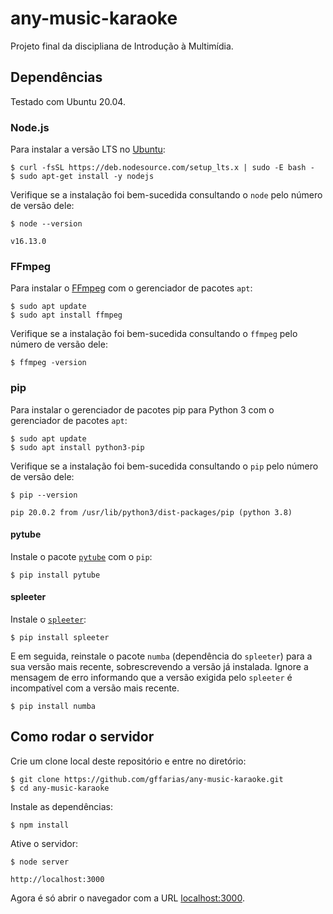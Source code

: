 # any-music-karaoke
Projeto final da discipliana de Introdução à Multimídia.

## Dependências
Testado com Ubuntu 20.04.

### Node.js
Para instalar a versão LTS no [Ubuntu](https://github.com/nodesource/distributions#debian-and-ubuntu-based-distributions):

```shell
$ curl -fsSL https://deb.nodesource.com/setup_lts.x | sudo -E bash -
$ sudo apt-get install -y nodejs
```

Verifique se a instalação foi bem-sucedida consultando o `node` pelo número de versão dele:
```shell
$ node --version
```
```shell
v16.13.0
```

### FFmpeg
Para instalar o [FFmpeg](https://ffmpeg.org/documentation.html) com o gerenciador de pacotes `apt`:
```shell
$ sudo apt update
$ sudo apt install ffmpeg
```
Verifique se a instalação foi bem-sucedida consultando o `ffmpeg` pelo número de versão dele:
```shell
$ ffmpeg -version
```

### pip
Para instalar o gerenciador de pacotes pip para Python 3 com o gerenciador de pacotes `apt`:
```shell
$ sudo apt update
$ sudo apt install python3-pip
```
Verifique se a instalação foi bem-sucedida consultando o `pip` pelo número de versão dele:
```shell
$ pip --version
```
```shell
pip 20.0.2 from /usr/lib/python3/dist-packages/pip (python 3.8)
```

#### pytube
Instale o pacote [```pytube```](https://pytube.io/en/latest/user/install.html#installation-of-pytube) com o `pip`:
```shell
$ pip install pytube
```

#### spleeter
Instale o [`spleeter`](https://github.com/deezer/spleeter):
```shell
$ pip install spleeter
```

E em seguida, reinstale o pacote `numba` (dependência do `spleeter`) para a sua versão mais recente, sobrescrevendo a versão já instalada. Ignore a mensagem de erro informando que a versão exigida pelo `spleeter` é incompatível com a versão mais recente.
```shell
$ pip install numba
```

## Como rodar o servidor
Crie um clone local deste repositório e entre no diretório:
```shell
$ git clone https://github.com/gffarias/any-music-karaoke.git
$ cd any-music-karaoke
```

Instale as dependências:
```shell
$ npm install
```

Ative o servidor:
```shell
$ node server
```
```shell
http://localhost:3000
```
Agora é só abrir o navegador com a URL [localhost:3000](http://localhost:3000).
